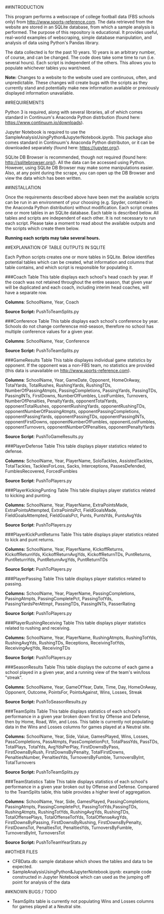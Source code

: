 ##INTRODUCTION

This program performs a webscrape of college football data (FBS schools only) from http://www.sports-reference.com. The data retrieved from the website are stored in an SQLite database, from which a sample analysis is performed. The purpose of this repository is educational. It provides useful, real-world examples of webscraping, simple database manipulation, and analysis of data using Python's Pandas library.

The data collected is for the past 10 years. 10 years is an arbitrary number, of course, and can be changed. The code does take some time to run (i.e. several hours). Each script is independent of the others. This allows you to populate whichever tables you want/need.

**Note:** Changes to a website to the website used are continuous, often, and unpredictable. These changes will create bugs with the scripts as they currently stand and potentially make new information available or previously displayed information unavailable.


##REQUIREMENTS

Python 3 is required, along with several libraries, all of which comes standard in Continuum's Anaconda Python distrbution (found here: https://www.continuum.io/downloads).

Jupyter Notebook is required to use the SampleAnalysisUsingPython&JupyterNotebook.ipynb. This package also comes standard in Continuum's Anaconda Python distributon, or it can be downloaded separately (found here: https://jupyter.org/). 

SQLite DB Browser is recommended, though not required (found here: http://sqlitebrowser.org/). All the data can be accessed using Python. However, using SQLite DB Browser may make some manipulations easier. Also, at any point during the scrape, you can open up the DB Browser and view the data which has been written.


##INSTALLATION

Once the requirements described above have been met the available scripts can be run in an environment of your choosing (e.g. Spyder, contained in the Anaconda Python distribution) without modification. Each script creates one or more tables in an SQLite database. Each table is described below. All tables and scripts are independent of each other. It is not necessary to run each script. Please take a moment to read about the available outputs and the scripts which create them below.

**Running each scripts may take several hours.**


##EXPLANATION OF TABLE OUTPUTS IN SQLITE

Each Python scripts creates one or more tables in SQLite. Below identifies potential tables which can be created, what information and columns that table contains, and which script is responsible for populating it.

###Coach Table
This table displays each school's head coach by year. If the coach was not retained throughout the entire season, that given year will be duplicated and each coach, including interim head coaches, will have a separate row.

**Columns**: SchoolName, Year, Coach

**Source Script:** PushToTeamSplits.py

###Conference Table
This table displays each school's conference by year. Schools do not change conferencse mid-season, therefore no school has multiple conference values for a given year. 

**Columns**: SchoolName, Year, Conference

**Source Script:** PushToTeamSplits.py

###GameResults Table
This table displayes individual game statistics by opponent. If the opponent was a non-FBS team, no statistics are provided (this data is unavailable on http://www.sports-reference.com).

**Columns**: SchoolName, Year, GameDate, Opponent, HomeOrAway, TotalYards, TotalRushes, RushingYards, RushingTDs, NumberOfPassingAtmpts, PassingCompletions, PassingYards, PassingTDs, PassingINTs, FirstDowns, NumberOfFumbles, LostFumbles, Turnovers, NumberOfPenalties, PenaltyYards, opponentTotalYards, opponentTotalRushes, opponentRushingYards, opponentRushingTDs,  opponentNumberOfPassingAtmpts, opponentPassingCompletions, opponentPassingYards, opponentPassingTDs, opponentPassingINTs, opponentFirstDowns, opponentNumberOfFumbles, opponentLostFumbles, opponentTurnovers, opponentNumberOfPenalties, opponentPenaltyYards

**Source Script**: PushToGameResults.py

###PlayerDefense Table
This table displays player statistics related to defense.

**Columns:** SchoolName, Year, PlayerName, SoloTackles, AssistedTackles, TotalTackles, TacklesForLoss, Sacks, Interceptions, PassesDefended, FumblesRecovered, ForcedFumbles

**Source Script**: PushToPlayers.py

###PlayerKickingPunting Table
This table displays player statistics related to kicking and punting.

**Columns:** SchoolName, Year, PlayerName, ExtraPointsMade, ExtraPointsAttempted, ExtraPointsPct, FieldGoalsMade, FieldGoalsAttempted, FieldGoalsPct, Punts, PuntsYds, PuntsAvgYds

**Source Script**: PushToPlayers.py

###PlayerKickPuntReturns Table
This table displays player statistics related to kick and punt returns.

**Columns:** SchoolName, Year, PlayerName, KickoffReturns, KickoffReturnYds, KickoffReturnAvgYds, KickoffReturnTDs, PuntReturns, PuntReturnYds, PuntReturnAvgYds, PuntReturnTDs

**Source Script**: PushToPlayers.py

###PlayerPassing Table
This table displays player statistics related to passing.

**Columns:** SchoolName, Year, PlayerName, PassingCompletions, PassingAtmpts, PassingCompletePct, PassingTotYds, PassingYardsPerAttmpt, PassingTDs, PassingINTs, PasserRating

**Source Script**: PushToPlayers.py

###PlayerRushingReceiving Table
This table displays player statistics related to rushing and receiving.

**Columns:** SchoolName, Year, PlayerName, RushingAtmpts, RushingTotYds, RushingAvgYds, RushingTDs, Receptions, ReceivingTotYds, ReceivingAvgYds, ReceivingTDs

**Source Script**: PushToPlayers.py

###SeasonResults Table
This table displays the outcome of each game a school played in a given year, and a running view of the team's win/loss "streak".

**Columns**: SchoolName, Year, GameOfYear, Date, Time, Day, HomeOrAway, Opponent, Outcome, PointsFor, PointsAgainst, Wins, Losses, Streak

**Source Script:** PushToSeasonResults.py

###TeamSplits Table
This table displays statistics of each school's performance in a given year broken down first by Offense and Defense, then by Home, Road, Win, and Loss. This table is currently not populating data in the Wins and Losses columns for games played at a Neutral site.

**Columns:** SchoolName, Year, Side, Value, GamesPlayed, Wins, Losses, PassCompletions, PassAtmpts, PassCompletionPct, TotalPassYds, PassTDs, TotalPlays, TotalYds, AvgYdsPerPlay, FirstDownsByPass, FirstDownsByRush, FirstDownsByPenalty, TotalFirstDowns, PenaltiesNumber, PenaltiesYds, TurnoversByFumble, TurnoversByInt, TotalTurnovers 

**Source Script:** PushToTeamSplits.py

###TeamStatistics Table
This table displays statistics of each school's performance in a given year broken out by Offense and Defense. Compared to the TeamSplits table, this table provides a higher level of aggregation.

**Columns**: SchoolName, Year, Side, GamesPlayed, PassingCompletions, PassingAtmpts, PassingCompletePct, PassingTotYds,PassingTDs, RushingAtmpts, RushingTotYds, RushingAvgYds, RushingTDs, TotalOffensePlays, TotalOffenseTotYds, TotalOffenseAvgYds, FirstDownsByPassing, FirstDownsByRushing, FirstDownsByPenalty, FirstDownsTot, PenaltiesTot, PenaltiesYds, TurnoversByFumble, TurnoversByInt, TurnoversTot

**Source Script:** PushToTeamYearStats.py


##OTHER FILES

* CFBData.db: sample database which shows the tables and data to be expected.
* SampleAnalysisUsingPython&JupyterNotebook.ipynb: example code constructed in Jupyter Notebook which can used as the jumping off point for analysis of the data


##KNOWN BUGS / TODO

* TeamSplits table is currently not populating Wins and Losses columns for games played at a Neutral site.
